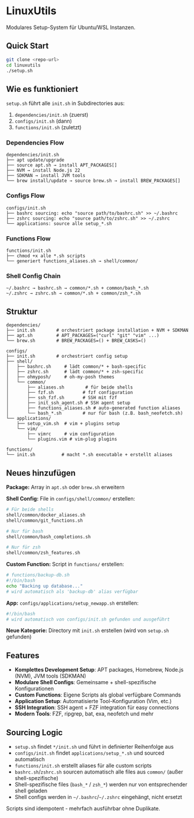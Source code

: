 # LinuxUtils

Modulares Setup-System für Ubuntu/WSL Instanzen.

## Quick Start

```bash
git clone <repo-url>
cd linuxutils
./setup.sh
```

## Wie es funktioniert

`setup.sh` führt alle `init.sh` in Subdirectories aus:
1. `dependencies/init.sh` (zuerst)
2. `configs/init.sh` (dann)
3. `functions/init.sh` (zuletzt)

### Dependencies Flow
```
dependencies/init.sh
├── apt update/upgrade
├── source apt.sh → install APT_PACKAGES[]
├── NVM → install Node.js 22
├── SDKMAN → install JVM tools
└── brew install/update → source brew.sh → install BREW_PACKAGES[]
```

### Configs Flow
```
configs/init.sh
├── bashrc sourcing: echo "source path/to/bashrc.sh" >> ~/.bashrc
├── zshrc sourcing: echo "source path/to/zshrc.sh" >> ~/.zshrc
└── applications: source alle setup_*.sh
```

### Functions Flow
```
functions/init.sh
├── chmod +x alle *.sh scripts
└── generiert functions_aliases.sh → shell/common/
```

### Shell Config Chain
```
~/.bashrc → bashrc.sh → common/*.sh + common/bash_*.sh
~/.zshrc → zshrc.sh → common/*.sh + common/zsh_*.sh
```

## Struktur

```
dependencies/
├── init.sh        # orchestriert package installation + NVM + SDKMAN
├── apt.sh         # APT_PACKAGES=("curl" "git" "vim" ...)
└── brew.sh        # BREW_PACKAGES=() + BREW_CASKS=()

configs/
├── init.sh        # orchestriert config setup
├── shell/
│   ├── bashrc.sh     # lädt common/* + bash-specific
│   ├── zshrc.sh      # lädt common/* + zsh-specific
│   ├── ohmyposh/     # oh-my-posh themes
│   └── common/
│       ├── aliases.sh        # für beide shells
│       ├── fzf.sh           # fzf configuration
│       ├── ssh_fzf.sh       # SSH mit fzf
│       ├── init_ssh_agent.sh # SSH agent setup
│       ├── functions_aliases.sh # auto-generated function aliases
│       └── bash_*.sh        # nur für bash (z.B. bash_neofetch.sh)
└── applications/
    ├── setup_vim.sh  # vim + plugins setup
    └── vim/
        ├── vimrc     # vim configuration
        └── plugins.vim # vim-plug plugins

functions/
└── init.sh          # macht *.sh executable + erstellt aliases
```

## Neues hinzufügen

**Package:** Array in `apt.sh` oder `brew.sh` erweitern

**Shell Config:** File in `configs/shell/common/` erstellen:
```bash
# Für beide shells
shell/common/docker_aliases.sh
shell/common/git_functions.sh

# Nur für bash
shell/common/bash_completions.sh

# Nur für zsh
shell/common/zsh_features.sh
```

**Custom Function:** Script in `functions/` erstellen:
```bash
# functions/backup-db.sh
#!/bin/bash
echo "Backing up database..."
# wird automatisch als 'backup-db' alias verfügbar
```

**App:** `configs/applications/setup_newapp.sh` erstellen:
```bash
#!/bin/bash
# wird automatisch von configs/init.sh gefunden und ausgeführt
```

**Neue Kategorie:** Directory mit `init.sh` erstellen (wird von `setup.sh` gefunden)

## Features

- **Komplettes Development Setup**: APT packages, Homebrew, Node.js (NVM), JVM tools (SDKMAN)
- **Modulare Shell Configs**: Gemeinsame + shell-spezifische Konfigurationen
- **Custom Functions**: Eigene Scripts als global verfügbare Commands
- **Application Setup**: Automatisierte Tool-Konfiguration (Vim, etc.)
- **SSH Integration**: SSH agent + FZF integration für easy connections
- **Modern Tools**: FZF, ripgrep, bat, exa, neofetch und mehr

## Sourcing Logic

- `setup.sh` findet `*/init.sh` und führt in definierter Reihenfolge aus
- `configs/init.sh` findet `applications/setup_*.sh` und sourced automatisch
- `functions/init.sh` erstellt aliases für alle custom scripts
- `bashrc.sh`/`zshrc.sh` sourcen automatisch alle files aus `common/` (außer shell-spezifische)
- Shell-spezifische files (`bash_*` / `zsh_*`) werden nur von entsprechender shell geladen
- Shell configs werden in `~/.bashrc`/`~/.zshrc` eingehängt, nicht ersetzt

Scripts sind idempotent - mehrfach ausführbar ohne Duplikate.
